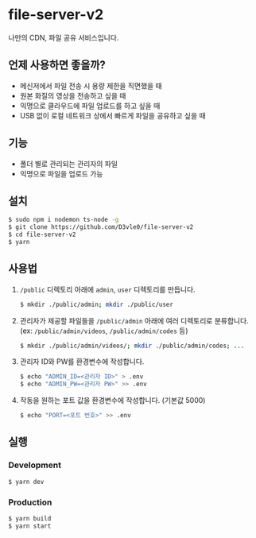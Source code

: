 # file-server-v2

나만의 CDN, 파일 공유 서비스입니다.

## 언제 사용하면 좋을까?

- 메신저에서 파일 전송 시 용량 제한을 직면했을 때
- 원본 화질의 영상을 전송하고 싶을 때
- 익명으로 클라우드에 파일 업로드를 하고 싶을 때
- USB 없이 로컬 네트워크 상에서 빠르게 파일을 공유하고 싶을 때

## 기능

- 폴더 별로 관리되는 관리자의 파일
- 익명으로 파일을 업로드 가능

## 설치

```sh
$ sudo npm i nodemon ts-node -g
$ git clone https://github.com/D3vle0/file-server-v2
$ cd file-server-v2
$ yarn
```

## 사용법

1. `/public` 디렉토리 아래에 `admin`, `user` 디렉토리를 만듭니다.
    ```sh
    $ mkdir ./public/admin; mkdir ./public/user
    ```
2. 관리자가 제공할 파일들을 `/public/admin` 아래에 여러 디렉토리로 분류합니다. (ex: `/public/admin/videos`, `/public/admin/codes` 등)
    ```sh
    $ mkdir ./public/admin/videos/; mkdir ./public/admin/codes; ...
    ```
3. 관리자 ID와 PW를 환경변수에 작성합니다.
    ```sh
    $ echo "ADMIN_ID=<관리자 ID>" > .env
    $ echo "ADMIN_PW=<관리자 PW>" >> .env
    ```
4. 작동을 원하는 포트 값을 환경변수에 작성합니다. (기본값 5000)
    ```sh
    $ echo "PORT=<포트 번호>" >> .env
    ```

## 실행

### Development

```sh
$ yarn dev
```

### Production

```sh
$ yarn build
$ yarn start
```
